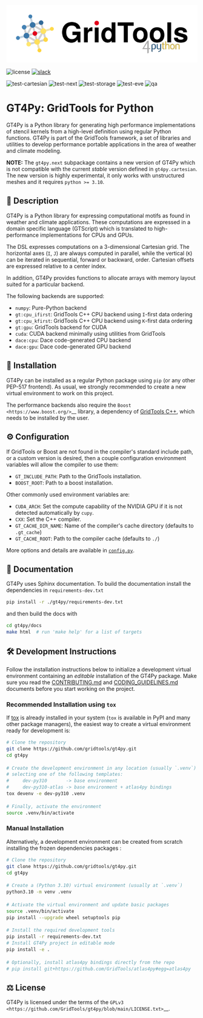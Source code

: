 [![logo](https://raw.githubusercontent.com/GridTools/gt4py/gh-pages/v1.0/_static/logo.svg)](https://GridTools.github.io/gt4py)

![license](https://img.shields.io/github/license/GridTools/gt4py)
[![slack](https://img.shields.io/badge/slack-join-orange?logo=slack&labelColor=3a3a3a)](https://join.slack.com/t/gridtools/shared_invite/zt-1mceuj747-59swuowC3MKAuCFyNAnc1g)

![test-cartesian](https://github.com/GridTools/gt4py/actions/workflows/test-cartesian.yml/badge.svg?branch=main)
![test-next](https://github.com/GridTools/gt4py/actions/workflows/test-next.yml/badge.svg?branch=main)
![test-storage](https://github.com/GridTools/gt4py/actions/workflows/test-storage.yml/badge.svg?branch=main)
![test-eve](https://github.com/GridTools/gt4py/actions/workflows/test-eve.yml/badge.svg?branch=main)
![qa](https://github.com/GridTools/gt4py/actions/workflows/code-quality.yml/badge.svg?branch=main)

# GT4Py: GridTools for Python

GT4Py is a Python library for generating high performance implementations of stencil kernels from a high-level definition using regular Python functions. GT4Py is part of the GridTools framework, a set of libraries and utilities to develop performance portable applications in the area of weather and climate modeling.

**NOTE:** The `gt4py.next` subpackage contains a new version of GT4Py which is not compatible with the current _stable_ version defined in `gt4py.cartesian`. The new version is highly experimental, it only works with unstructured meshes and it requires `python >= 3.10`.

## 📃 Description

GT4Py is a Python library for expressing computational motifs as found in weather and climate applications. These computations are expressed in a domain specific language (GTScript) which is translated to high-performance implementations for CPUs and GPUs.

The DSL expresses computations on a 3-dimensional Cartesian grid. The horizontal axes (`I`, `J`) are always computed in parallel, while the vertical (`K`) can be iterated in sequential, forward or backward, order. Cartesian offsets are expressed relative to a center index.

In addition, GT4Py provides functions to allocate arrays with memory layout suited for a particular backend.

The following backends are supported:

- `numpy`: Pure-Python backend
- `gt:cpu_ifirst`: GridTools C++ CPU backend using `I`-first data ordering
- `gt:cpu_kfirst`: GridTools C++ CPU backend using `K`-first data ordering
- `gt:gpu`: GridTools backend for CUDA
- `cuda`: CUDA backend minimally using utilities from GridTools
- `dace:cpu`: Dace code-generated CPU backend
- `dace:gpu`: Dace code-generated GPU backend

## 🚜 Installation

GT4Py can be installed as a regular Python package using `pip` (or any other PEP-517 frontend). As usual, we strongly recommended to create a new virtual environment to work on this project.

The performance backends also require the `Boost <https://www.boost.org/>`\_\_ library, a dependency of [GridTools C++](https://github.com/GridTools/gridtools), which needs to be installed by the user.

## ⚙ Configuration

If GridTools or Boost are not found in the compiler's standard include path, or a custom version is desired, then a couple configuration environment variables will allow the compiler to use them:

- `GT_INCLUDE_PATH`: Path to the GridTools installation.
- `BOOST_ROOT`: Path to a boost installation.

Other commonly used environment variables are:

- `CUDA_ARCH`: Set the compute capability of the NVIDIA GPU if it is not detected automatically by `cupy`.
- `CXX`: Set the C++ compiler.
- `GT_CACHE_DIR_NAME`: Name of the compiler's cache directory (defaults to `.gt_cache`)
- `GT_CACHE_ROOT`: Path to the compiler cache (defaults to `./`)

More options and details are available in [`config.py`](https://github.com/GridTools/gt4py/blob/main/src/gt4py/cartesian/config.py>).

## 📖 Documentation

GT4Py uses Sphinx documentation. To build the documentation install the dependencies in `requirements-dev.txt`

```bash
pip install -r ./gt4py/requirements-dev.txt
```

and then build the docs with

```bash
cd gt4py/docs
make html  # run 'make help' for a list of targets
```

## 🛠 Development Instructions

Follow the installation instructions below to initialize a development virtual environment containing an _editable_ installation of the GT4Py package. Make sure you read the [CONTRIBUTING.md](CONTRIBUTING.md) and [CODING_GUIDELINES.md](CODING_GUIDELINES.md) documents before you start working on the project.

### Recommended Installation using `tox`

If [tox](https://tox.wiki/en/latest/) is already installed in your system (`tox` is available in PyPI and many other package managers), the easiest way to create a virtual environment ready for development is:

```bash
# Clone the repository
git clone https://github.com/gridtools/gt4py.git
cd gt4py

# Create the development environment in any location (usually `.venv`)
# selecting one of the following templates:
#     dev-py310       -> base environment
#     dev-py310-atlas -> base environment + atlas4py bindings
tox devenv -e dev-py310 .venv

# Finally, activate the environment
source .venv/bin/activate
```

### Manual Installation

Alternatively, a development environment can be created from scratch installing the frozen dependencies packages :

```bash
# Clone the repository
git clone https://github.com/gridtools/gt4py.git
cd gt4py

# Create a (Python 3.10) virtual environment (usually at `.venv`)
python3.10 -m venv .venv

# Activate the virtual environment and update basic packages
source .venv/bin/activate
pip install --upgrade wheel setuptools pip

# Install the required development tools
pip install -r requirements-dev.txt
# Install GT4Py project in editable mode
pip install -e .

# Optionally, install atlas4py bindings directly from the repo
# pip install git+https://github.com/GridTools/atlas4py#egg=atlas4py
```

## ⚖️ License

GT4Py is licensed under the terms of the `GPLv3 <https://github.com/GridTools/gt4py/blob/main/LICENSE.txt>`\_\_.
